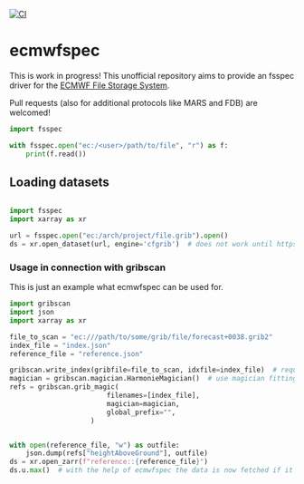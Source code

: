 [![CI](https://github.com/observingClouds/ecmwfspec/actions/workflows/tests.yml/badge.svg?branch=main)](https://github.com/observingClouds/ecmwfspec/actions?query=workflow%3ATests)

# ecmwfspec

This is work in progress! This unofficial repository aims to provide an fsspec driver for the [ECMWF File Storage System](https://confluence.ecmwf.int/display/UDOC/ECFS+user+documentation).

Pull requests (also for additional protocols like MARS and FDB) are welcomed!

```python
import fsspec

with fsspec.open("ec:/<user>/path/to/file", "r") as f:
    print(f.read())
```
## Loading datasets

```python

import fsspec
import xarray as xr

url = fsspec.open("ec:/arch/project/file.grib").open()
ds = xr.open_dataset(url, engine='cfgrib')  # does not work until https://github.com/ecmwf/cfgrib/issues/326 is solved
```


### Usage in connection with gribscan
This is just an example what ecmwfspec can be used for.

```python
import gribscan
import json
import xarray as xr

file_to_scan = "ec:///path/to/some/grib/file/forecast+0038.grib2"
index_file = "index.json"
reference_file = "reference.json"

gribscan.write_index(gribfile=file_to_scan, idxfile=index_file)  # required currently patch https://github.com/gribscan/gribscan/commit/7a5e595759f48e3118964091358f1b2e9eb32b37 to work with fsspec paths
magician = gribscan.magician.HarmonieMagician()  # use magician fitting the grib file
refs = gribscan.grib_magic(
                        filenames=[index_file],
                        magician=magician,
                        global_prefix="",
                    )


with open(reference_file, "w") as outfile:
    json.dump(refs["heightAboveGround"], outfile)
ds = xr.open_zarr(f"reference::{reference_file}")
ds.u.max()  # with the help of ecmwfspec the data is now fetched if it is not locally cached
```
